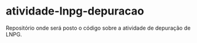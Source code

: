# atividade-lnpg-depuracao
Repositório onde será posto o código sobre a atividade de depuração de LNPG.
